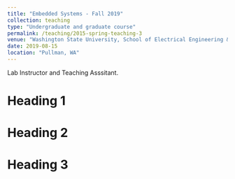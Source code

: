 ```yaml
---
title: "Embedded Systems - Fall 2019"
collection: teaching
type: "Undergraduate and graduate course"
permalink: /teaching/2015-spring-teaching-3
venue: "Washington State University, School of Electrical Engineering & Computer Science"
date: 2019-08-15
location: "Pullman, WA"
---
```


Lab Instructor and Teaching Asssitant.

Heading 1
======

Heading 2
======

Heading 3
======
